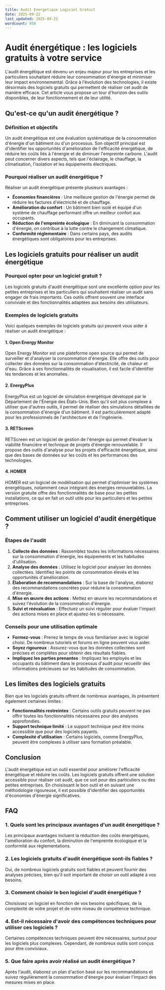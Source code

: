 ```yaml
---
title: Audit Energetique Logiciel Gratuit
date: 2025-09-22
last_updated: 2025-09-22
wordcount: 958
---
```


# Audit énergétique : les logiciels gratuits à votre service

L'audit énergétique est devenu un enjeu majeur pour les entreprises et les particuliers souhaitant réduire leur consommation d'énergie et minimiser leur impact environnemental. Grâce à l'évolution des technologies, il existe désormais des logiciels gratuits qui permettent de réaliser cet audit de manière efficace. Cet article vous propose un tour d'horizon des outils disponibles, de leur fonctionnement et de leur utilité.

## Qu'est-ce qu'un audit énergétique ?

### Définition et objectifs

Un audit énergétique est une évaluation systématique de la consommation d'énergie d'un bâtiment ou d'un processus. Son objectif principal est d'identifier les opportunités d'amélioration de l'efficacité énergétique, de réduire les coûts liés à l'énergie et de diminuer l'empreinte carbone. L'audit peut concerner divers aspects, tels que l'éclairage, le chauffage, la climatisation, l'isolation et les équipements électriques.

### Pourquoi réaliser un audit énergétique ?

Réaliser un audit énergétique présente plusieurs avantages :

- **Économies financières** : Une meilleure gestion de l'énergie permet de réduire les factures d'électricité et de chauffage.
- **Amélioration du confort** : Un bâtiment bien isolé et équipé d'un système de chauffage performant offre un meilleur confort aux occupants.
- **Réduction de l'empreinte écologique** : En diminuant la consommation d'énergie, on contribue à la lutte contre le changement climatique.
- **Conformité réglementaire** : Dans certains pays, des audits énergétiques sont obligatoires pour les entreprises.

## Les logiciels gratuits pour réaliser un audit énergétique

### Pourquoi opter pour un logiciel gratuit ?

Les logiciels gratuits d'audit énergétique sont une excellente option pour les petites entreprises et les particuliers qui souhaitent réaliser un audit sans engager de frais importants. Ces outils offrent souvent une interface conviviale et des fonctionnalités adaptées aux besoins des utilisateurs.

### Exemples de logiciels gratuits

Voici quelques exemples de logiciels gratuits qui peuvent vous aider à réaliser un audit énergétique :

#### 1. **Open Energy Monitor**

Open Energy Monitor est une plateforme open source qui permet de surveiller et d'analyser la consommation d'énergie. Elle offre des outils pour collecter des données sur la consommation d'électricité, de chaleur et d'eau. Grâce à ses fonctionnalités de visualisation, il est facile d'identifier les tendances et les anomalies.

#### 2. **EnergyPlus**

EnergyPlus est un logiciel de simulation énergétique développé par le Département de l'Énergie des États-Unis. Bien qu'il soit plus complexe à utiliser que d'autres outils, il permet de réaliser des simulations détaillées de la consommation d'énergie d'un bâtiment. Il est particulièrement adapté pour les professionnels de l'architecture et de l'ingénierie.

#### 3. **RETScreen**

RETScreen est un logiciel de gestion de l'énergie qui permet d'évaluer la viabilité financière et technique de projets d'énergie renouvelable. Il propose des outils d'analyse pour les projets d'efficacité énergétique, ainsi que des bases de données sur les coûts et les performances des technologies.

#### 4. **HOMER**

HOMER est un logiciel de modélisation qui permet d'optimiser les systèmes énergétiques, notamment ceux intégrant des énergies renouvelables. La version gratuite offre des fonctionnalités de base pour les petites installations, ce qui en fait un outil utile pour les particuliers et les petites entreprises.

## Comment utiliser un logiciel d'audit énergétique ?

### Étapes de l'audit

1. **Collecte des données** : Rassemblez toutes les informations nécessaires sur la consommation d'énergie, les équipements et les habitudes d'utilisation.
2. **Analyse des données** : Utilisez le logiciel pour analyser les données collectées. Identifiez les points de consommation élevés et les opportunités d'amélioration.
3. **Élaboration de recommandations** : Sur la base de l'analyse, élaborez des recommandations concrètes pour réduire la consommation d'énergie.
4. **Mise en œuvre des actions** : Mettez en œuvre les recommandations et suivez l'évolution de la consommation d'énergie.
5. **Suivi et réévaluation** : Effectuez un suivi régulier pour évaluer l'impact des actions mises en place et ajustez-les si nécessaire.

### Conseils pour une utilisation optimale

- **Formez-vous** : Prenez le temps de vous familiariser avec le logiciel choisi. De nombreux tutoriels et forums en ligne peuvent vous aider.
- **Soyez rigoureux** : Assurez-vous que les données collectées sont précises et complètes pour obtenir des résultats fiables.
- **Impliquez les parties prenantes** : Impliquez les employés et les occupants du bâtiment dans le processus d'audit pour recueillir des informations précieuses sur les habitudes de consommation.

## Les limites des logiciels gratuits

Bien que les logiciels gratuits offrent de nombreux avantages, ils présentent également certaines limites :

- **Fonctionnalités restreintes** : Certains outils gratuits peuvent ne pas offrir toutes les fonctionnalités nécessaires pour des analyses approfondies.
- **Support technique limité** : Le support technique peut être moins accessible que pour des logiciels payants.
- **Complexité d'utilisation** : Certains logiciels, comme EnergyPlus, peuvent être complexes à utiliser sans formation préalable.

## Conclusion

L'audit énergétique est un outil essentiel pour améliorer l'efficacité énergétique et réduire les coûts. Les logiciels gratuits offrent une solution accessible pour réaliser cet audit, que ce soit pour des particuliers ou des petites entreprises. En choisissant le bon outil et en suivant une méthodologie rigoureuse, il est possible d'identifier des opportunités d'économies d'énergie significatives. 

## FAQ

### 1. Quels sont les principaux avantages d'un audit énergétique ?

Les principaux avantages incluent la réduction des coûts énergétiques, l'amélioration du confort, la diminution de l'empreinte écologique et la conformité aux réglementations.

### 2. Les logiciels gratuits d'audit énergétique sont-ils fiables ?

Oui, de nombreux logiciels gratuits sont fiables et peuvent fournir des analyses précises, bien qu'il soit important de choisir un outil adapté à vos besoins.

### 3. Comment choisir le bon logiciel d'audit énergétique ?

Choisissez un logiciel en fonction de vos besoins spécifiques, de la complexité de votre projet et de votre niveau de compétence technique.

### 4. Est-il nécessaire d'avoir des compétences techniques pour utiliser ces logiciels ?

Certaines compétences techniques peuvent être nécessaires, surtout pour les logiciels plus complexes. Cependant, de nombreux outils sont conçus pour être conviviaux.

### 5. Que faire après avoir réalisé un audit énergétique ?

Après l'audit, élaborez un plan d'action basé sur les recommandations et suivez régulièrement la consommation d'énergie pour évaluer l'impact des mesures mises en place.